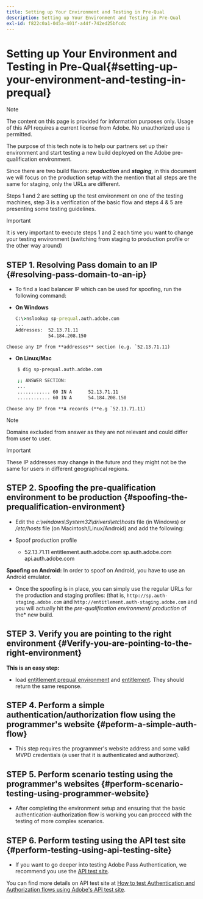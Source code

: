 ```yaml
---
title: Setting up Your Environment and Testing in Pre-Qual
description: Setting up Your Environment and Testing in Pre-Qual
exl-id: f822c0a1-045a-401f-a44f-742ed25bfcdc
---
```

# Setting up Your Environment and Testing in Pre-Qual{#setting-up-your-environment-and-testing-in-prequal}

>[!NOTE]
>
>The content on this page is provided for information purposes only. Usage of this API requires a current license from Adobe. No unauthorized use is permitted.

The purpose of this tech note is to help our partners set up their environment and start testing a new build deployed on the Adobe pre-qualification environment.

Since there are two build flavors: ***production*** and ***staging***, in this document we will focus on the production setup with the mention that all steps are the same for staging, only the URLs are different.

Steps 1 and 2 are setting up the test environment on one of the testing machines, step 3 is a verification of the basic flow and steps 4 & 5 are presenting some testing guidelines.

>[!IMPORTANT] 
>
> It is very important to execute steps 1 and 2 each time you want to change your testing environment (switching from staging to production profile or the other way around)
 

## STEP 1. Resolving Pass domain to an IP {#resolving-pass-domain-to-an-ip}

* To find a load balancer IP which can be used for spoofing, run the following command:

* **On Windows**

  ```cmd
  C:\>nslookup sp-prequal.auth.adobe.com
  ...
  Addresses:  52.13.71.11
              54.184.208.150
  ```

```Choose any IP from **addresses** section (e.g. `52.13.71.11)```

* **On Linux/Mac**

```sh
    $ dig sp-prequal.auth.adobe.com
    
    ;; ANSWER SECTION:
    ...
    ............ 60 IN A      52.13.71.11
    ............ 60 IN A      54.184.208.150
```    

```Choose any IP from **A records (**e.g `52.13.71.11)```

>[!NOTE] 
>
>Domains excluded from answer as they are not relevant and could differ from user to user.

>[!IMPORTANT] 
>
> These IP addresses may change in the future and they might not be the same for users in different geographical regions.


## STEP 2.  Spoofing the pre-qualification environment to be production {#spoofing-the-prequalification-environment}

* Edit the *c:\\windows\\System32\\drivers\\etc\\hosts* file (in Windows) or */etc/hosts* file (on Macintosh/Linux/Android) and add the following:
  
* Spoof production profile    
    * 52.13.71.11 entitlement.auth.adobe.com sp.auth.adobe.com api.auth.adobe.com

**Spoofing on Android:** In order to spoof on Android, you have to use an Android emulator.

* Once the spoofing is in place, you can simply use the regular URLs for the production and staging profiles: (that is, `http://sp.auth-staging.adobe.com` and `http://entitlement.auth-staging.adobe.com` and you will actually hit the *pre-qualification environment/ production* of the* new build.


## STEP 3.  Verify you are pointing to the right environment {#Verify-you-are-pointing-to-the-right-environment}

**This is an easy step:** 

* load [entitlement prequal environment](https://entitlement-prequal.auth.adobe.com/environment.html) and [entitlement](https://entitlement.auth.adobe.com/environment.html). They should return the same response.  


## STEP 4.  Perform a simple authentication/authorization flow using the programmer's website {#peform-a-simple-auth-flow}

* This step requires the programmer's website address and some valid MVPD credentials (a user that it is authenticated and authorized).

## STEP 5.  Perform scenario testing using the programmer's websites {#perform-scenario-testing-using-programmer-website}

* After completing the environment setup and ensuring that the basic authentication-authorization flow is working you can proceed with the testing of more complex scenarios.


## STEP 6.  Perform testing using the API test site {#perform-testing-using-api-testing-site}

* If you want to go deeper into testing Adobe Pass Authentication, we recommend you use the [API test site](http://entitlement-prequal.auth.adobe.com/apitest/api.html).

You can find more details on API test site at [How to test Authentication and Authorization flows using Adobe's API test site](/help/authentication/integration-guide-programmers/legacy/notes-technical/test-authn-authz-flows-using-adobes-api-test-site.md).
